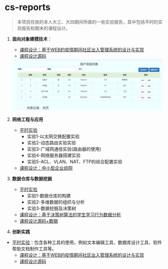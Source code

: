 # cs-reports
> 本项目存放的本人大三、大四期间所做的一些实验报告，其中包括平时的实验报告和期末的课程设计。

1. **面向对象建模技术**：

   * [课程设计：基于WEB的疫情期间社区出入管理系统的设计与实现](/object-oriented-modeling-technology)
   * [课程设计源码](/object-oriented-modeling-technology/source-code)

   <img src="/img/csmde.png">

2. **网络工程与应用**

   * [平时实验](/network-engineering-and-application/normal-experiments)
     * 实验1-以太网交换配置实验
     * 实验2-动态路由实验实验
     * 实验3-广域网通信实验(路由器的使用)
     * 实验4-网络服务器搭建实验
     * 实验5-ACL、VLAN、NAT、FTP的综合配置实验
   * [课程设计：中小型企业组网](/network-engineering-and-application/final-design)
3. **数据仓库与数据挖掘**
   * [平时实验](/data-warehouse-and-data-mining/nomal-experiences)
     * 实验1-数据仓库的构建
     * 实验2-多维数据的组织与分析
     * 实验3-数据挖掘及决策树
   * [课程设计：基于决策树算法的学生学习行为数据分析](/data-warehouse-and-data-mining/final-design)
   * [课程设计源码+数据](/data-warehouse-and-data-mining/final-design/source-code)

4. **创新实践**
* [平时实验](/innovative-practice/normal-experiments)：包含各种工具的使用，例如文本编辑工具、数据库设计工具、软件帮助文档制作工具等。
   * [课程设计：基于WEB的疫情期间社区出入管理系统的设计与实现](/innovative-practice/final-design)
   * [课程设计源码](/object-oriented-modeling-technology/source-code)

